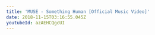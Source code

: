 ```yaml
---
title: 'MUSE - Something Human [Official Music Video]'
date: 2018-11-15T03:16:55.045Z
youtubeId: azAEHCQgcUI
---
```

